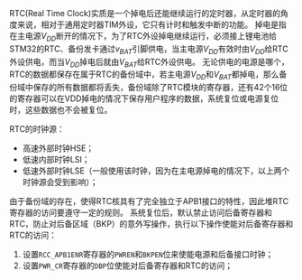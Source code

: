 RTC(Real Time Clock)实质是一个掉电后还能继续运行的定时器，从定时器的角度来说，相对于通用定时器TIM外设，它只有计时和触发中断的功能。
掉电是指在主电源$V_{DD}$断开的情况下，为了RTC外设掉电继续运行，必须接上锂电池给STM32的RTC、备份发卡通过$v_{BAT}$引脚供电，当主电源$V_{DD}$有效时由$V_{DD}$给RTC外设供电，而当$V_{DD}$掉电后就由$V_{BAT}$给RTC外设供电。
无论供电的电源是哪个，RTC的数据都保存在属于RTC的备份域中，若主电源$V_{DD}$和$V_{BAT}$都掉电，那么备份域中保存的所有数据都将丢失，备份域除了RTC模块的寄存器，还有42个16位的寄存器可以在VDD掉电的情况下保存用户程序的数据，系统复位或电源复位时，这些数据也不会被复位。

RTC的时钟源：
- 高速外部时钟HSE；
- 低速内部时钟LSI；
- 低速外部时钟LSE（一般使用该时钟，因为在主电源掉电的情况下，以上两个时钟源会受到影响）；

由于备份域的存在，使得RTC核具有了完全独立于APB1接口的特性，因此堆RTC寄存器的访问要遵守一定的规则。
系统复位后，默认禁止访问后备寄存器和RTC，防止对后备区域（BKP）的意外写操作，执行以下操作使能对后备寄存器和RTC的访问：
1. 设置`RCC_APB1ENR`寄存器的`PWREN`和`BKPEN`位来使能电源和后备接口时钟；
2. 设置`PWR_CR`寄存器的`DBP`位使能对后备寄存器和RTC的访问；